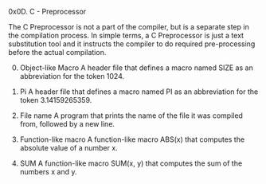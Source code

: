 0x0D. C - Preprocessor

The C Preprocessor is not a part of the compiler, but is a separate step in the compilation process. In simple terms, a C Preprocessor is just a text substitution tool and it instructs the compiler to do required pre-processing before the actual compilation.

0. Object-like Macro
	A header file that defines a macro named SIZE as an abbreviation for the token 1024.

1. Pi
	A header file that defines a macro named PI as an abbreviation for the token 3.14159265359.
	
2. File name
	A program that prints the name of the file it was compiled from, followed by a new line.
	
3. Function-like macro
	A function-like macro ABS(x) that computes the absolute value of a number x.
	
4. SUM
	A function-like macro SUM(x, y) that computes the sum of the numbers x and y.
